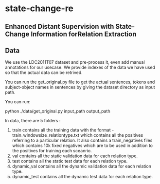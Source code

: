 # state-change-re

## Enhanced Distant Supervision with State-Change Information forRelation Extraction


## Data

We use the LDC2011T07 dataset and pre-process it, even add manual annotations for our usecase. We provide indexes of the data we have used so that the actual data can be retrived.

You can run the get_original.py file to get the actual sentences, tokens and subject-object names in sentences by giving the dataset directory as input path. 

You can run:

python ./data/get_original.py input_path output_path


In data, there are 5 folders :
1) train contains all the training data with the format - train_windowsize_relationtype.txt which contains all the positives referring to a particular relation. It also contains a train_negatives files which contains 10k fixed negatives which are to be used in addition to the positives for training each sceanrio.
2) val contains all the static validation data for each relation type.
3) test contains all the static test data for each relation type.
4) dynamic_val contains all the dynamic validation data for each relation type.
5) dynamic_test contains all the dynamic test data for each relation type.
